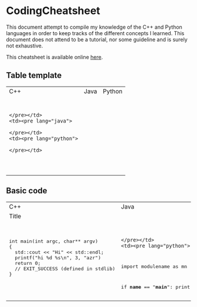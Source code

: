 # CodingCheatsheet

This document attempt to compile my knowledge of the C++ and Python languages in order to keep tracks of the different concepts I learned. This document does not attend to be a tutorial, nor some guideline and is surely not exhaustive.

This cheatsheet is available online [here](http://e-pot.xyz/CodingCheatsheet/).

## Table template

<table>
  <tr>
    <td>C++</td> <td>Java</td> <td>Python</td>
  </tr>

  <tr>
    <td><pre lang="cpp">

    </pre></td>
    <td><pre lang="java">

    </pre></td>
    <td><pre lang="python">

    </pre></td>
  </tr>
</table>

## Basic code

<table>
  <tr>
    <td>C++</td> <td>Java</td> <td>Python</td>
  </tr>

  <tr>
    <td colspan="3">Title</td>
  </tr>
  <tr>
    <td><pre lang="cpp">
int main(int argc, char** argv)
{
  std::cout << "Hi" << std::endl;
  printf("hi %d %s\n", 3, "azr")
  return 0;
  // EXIT_SUCCESS (defined in stdlib)
}
    </pre></td>
    <td><pre lang="java">

    </pre></td>
    <td><pre lang="python">
import modulename as mn

if __name__ == "__main__":
    print('Hi!')
    </pre></td>
  </tr>
</table>
